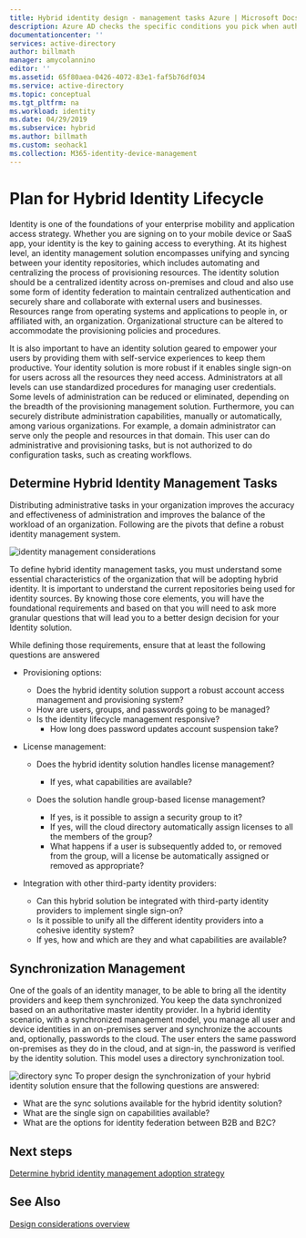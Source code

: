 ```yaml
---
title: Hybrid identity design - management tasks Azure | Microsoft Docs
description: Azure AD checks the specific conditions you pick when authenticating the user and before allowing access to the application with Conditional Access control.
documentationcenter: ''
services: active-directory
author: billmath
manager: amycolannino
editor: ''
ms.assetid: 65f80aea-0426-4072-83e1-faf5b76df034
ms.service: active-directory
ms.topic: conceptual
ms.tgt_pltfrm: na
ms.workload: identity
ms.date: 04/29/2019
ms.subservice: hybrid
ms.author: billmath
ms.custom: seohack1
ms.collection: M365-identity-device-management
---
```

# Plan for Hybrid Identity Lifecycle
Identity is one of the foundations of your enterprise mobility and application access strategy. Whether you are signing on to your mobile device or SaaS app, your identity is the key to gaining access to everything. At its highest level, an identity management solution encompasses unifying and syncing between your identity repositories, which includes automating and centralizing the process of provisioning resources. The identity solution should be a centralized identity across on-premises and cloud and also use some form of identity federation to maintain centralized authentication and securely share and collaborate with external users and businesses. Resources range from operating systems and applications to people in, or affiliated with, an organization. Organizational structure can be altered to accommodate the provisioning policies and procedures.

It is also important to have an identity solution geared to empower your users by providing them with self-service experiences to keep them productive. Your identity solution is more robust if it enables single sign-on for users across all the resources they need access. Administrators at all levels can use standardized procedures for managing user credentials. Some levels of administration can be reduced or eliminated, depending on the breadth of the provisioning management solution. Furthermore, you can securely distribute administration capabilities, manually or automatically, among various organizations. For example, a domain administrator can serve only the people and resources in that domain. This user can do administrative and provisioning tasks, but is not authorized to do configuration tasks, such as creating workflows.

## Determine Hybrid Identity Management Tasks
Distributing administrative tasks in your organization improves the accuracy and effectiveness of administration and improves the balance of the workload of an organization. Following are the pivots that define a robust identity management system.

 ![identity management considerations](./media/plan-hybrid-identity-design-considerations/Identity_management_considerations.png)

To define hybrid identity management tasks, you must understand some essential characteristics of the organization that will be adopting hybrid identity. It is important to understand the current repositories being used for identity sources. By knowing those core elements, you will have the foundational requirements and based on that you will need to ask more granular questions that will lead you to a better design decision for your Identity solution.  

While defining those requirements, ensure that at least the following questions are answered

* Provisioning options: 
  
  * Does the hybrid identity solution support a robust account access management and provisioning system?
  * How are users, groups, and passwords going to be managed?
  * Is the identity lifecycle management responsive? 
    * How long does password updates account suspension take?
* License management: 
  
  * Does the hybrid identity solution handles license management?
    * If yes, what capabilities are available?
  * Does the solution handle group-based license management? 
  
    * If yes, is it possible to assign a security group to it? 
    * If yes, will the cloud directory automatically assign licenses to all the members of the group? 
    * What happens if a user is subsequently added to, or removed from the group, will a license be automatically assigned or removed as appropriate? 
* Integration with other third-party identity providers:
  * Can this hybrid solution be integrated with third-party identity providers to implement single sign-on?
  * Is it possible to unify all the different identity providers into a cohesive identity system?
  * If yes, how and which are they and what capabilities are available?

## Synchronization Management
One of the goals of an identity manager, to be able to bring all the identity providers and keep them synchronized. You keep the data synchronized based on an authoritative master identity provider. In a hybrid identity scenario, with a synchronized management model, you manage all user and device identities in an on-premises server and synchronize the accounts and, optionally, passwords to the cloud. The user enters the same password on-premises as they do in the cloud, and at sign-in, the password is verified by the identity solution. This model uses a directory synchronization tool.

![directory sync](./media/plan-hybrid-identity-design-considerations/Directory_synchronization.png)
To proper design the synchronization of your hybrid identity solution ensure that the following questions are answered:
*    What are the sync solutions available for the hybrid identity solution?
*    What are the single sign on capabilities available?
*    What are the options for identity federation between B2B and B2C?

## Next steps
[Determine hybrid identity management adoption strategy](plan-hybrid-identity-design-considerations-lifecycle-adoption-strategy.md)

## See Also
[Design considerations overview](plan-hybrid-identity-design-considerations-overview.md)


